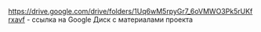 https://drive.google.com/drive/folders/1Uq6wM5rpyGr7_6oVMWO3Pk5rUKfrxavf - ссылка на Google Диск с материалами проекта
